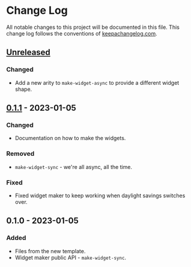 # Change Log
All notable changes to this project will be documented in this file. This change log follows the conventions of [keepachangelog.com](http://keepachangelog.com/).

## [Unreleased]
### Changed
- Add a new arity to `make-widget-async` to provide a different widget shape.

## [0.1.1] - 2023-01-05
### Changed
- Documentation on how to make the widgets.

### Removed
- `make-widget-sync` - we're all async, all the time.

### Fixed
- Fixed widget maker to keep working when daylight savings switches over.

## 0.1.0 - 2023-01-05
### Added
- Files from the new template.
- Widget maker public API - `make-widget-sync`.

[Unreleased]: https://sourcehost.site/your-name/lei/compare/0.1.1...HEAD
[0.1.1]: https://sourcehost.site/your-name/lei/compare/0.1.0...0.1.1
